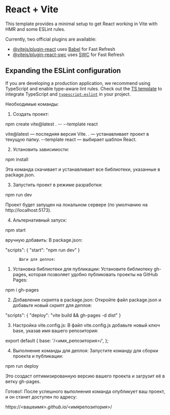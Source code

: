 # React + Vite

This template provides a minimal setup to get React working in Vite with HMR and some ESLint rules.

Currently, two official plugins are available:

- [@vitejs/plugin-react](https://github.com/vitejs/vite-plugin-react/blob/main/packages/plugin-react/README.md) uses [Babel](https://babeljs.io/) for Fast Refresh
- [@vitejs/plugin-react-swc](https://github.com/vitejs/vite-plugin-react-swc) uses [SWC](https://swc.rs/) for Fast Refresh

## Expanding the ESLint configuration

If you are developing a production application, we recommend using TypeScript and enable type-aware lint rules. Check out the [TS template](https://github.com/vitejs/vite/tree/main/packages/create-vite/template-react-ts) to integrate TypeScript and [`typescript-eslint`](https://typescript-eslint.io) in your project.

Необходимые команды:

1. Создать проект:

npm create vite@latest . -- --template react

vite@latest — последняя версия Vite.
. — устанавливает проект в текущую папку.
--template react — выбирает шаблон React.

2. Установить зависимости:

npm install

Эта команда скачивает и устанавливает все библиотеки, указанные в package.json.

3. Запустить проект в режиме разработки:

npm run dev

Проект будет запущен на локальном сервере (по умолчанию на http://localhost:5173).

4. Альтернативный запуск:

npm start

вручную добавить: В package.json:

"scripts": {
"start": "npm run dev"
}

          Шаги для деплоя:

1. Установка библиотеки для публикации: Установите библиотеку gh-pages, которая позволяет удобно публиковать проекты на GitHub Pages:

npm i gh-pages

2. Добавление скрипта в package.json: Откройте файл package.json и добавьте новый скрипт для деплоя:

"scripts": {
"deploy": "vite build && gh-pages -d dist"
}

3. Настройка vite.config.js: В файл vite.config.js добавьте новый ключ base, указав имя вашего репозитория:

export default {
base: '/<имя_репозитория>/',
};

4. Выполнение команды для деплоя: Запустите команду для сборки проекта и публикации:

npm run deploy

Это создаст оптимизированную версию вашего проекта и загрузит её в ветку gh-pages.

Готово!: После успешного выполнения команда опубликует ваш проект, и он станет доступен по адресу:

https://<ваше*имя>.github.io/<имя*репозитория>/
